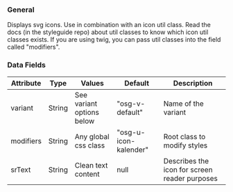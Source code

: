 ### General

Displays svg icons. Use in combination with an icon util class. Read the docs (in the styleguide repo) about util classes to know which icon util classes exists. If you are using twig, you can pass util classes into the field called "modifiers".

### Data Fields

| Attribute | Type   | Values                    | Default               | Description                                   |
| --------- | ------ | ------------------------- | --------------------- | --------------------------------------------- |
| variant   | String | See variant options below | "osg-v-default"       | Name of the variant                           |
| modifiers | String | Any global css class      | "osg-u-icon-kalender" | Root class to modify styles                   |
| srText    | String | Clean text content        | null                  | Describes the icon for screen reader purposes |
